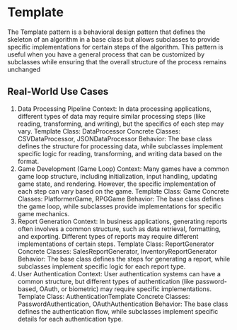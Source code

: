 # Template

The Template pattern is a behavioral design pattern that defines the skeleton of an algorithm in a base class but allows subclasses to provide specific implementations for certain steps of the algorithm. This pattern is useful when you have a general process that can be customized by subclasses while ensuring that the overall structure of the process remains unchanged

## Real-World Use Cases

1. Data Processing Pipeline
   Context: In data processing applications, different types of data may require similar processing steps (like reading, transforming, and writing), but the specifics of each step may vary.
   Template Class: DataProcessor
   Concrete Classes: CSVDataProcessor, JSONDataProcessor
   Behavior: The base class defines the structure for processing data, while subclasses implement specific logic for reading, transforming, and writing data based on the format.
2. Game Development (Game Loop)
   Context: Many games have a common game loop structure, including initialization, input handling, updating game state, and rendering. However, the specific implementation of each step can vary based on the game.
   Template Class: Game
   Concrete Classes: PlatformerGame, RPGGame
   Behavior: The base class defines the game loop, while subclasses provide implementations for specific game mechanics.
3. Report Generation
   Context: In business applications, generating reports often involves a common structure, such as data retrieval, formatting, and exporting. Different types of reports may require different implementations of certain steps.
   Template Class: ReportGenerator
   Concrete Classes: SalesReportGenerator, InventoryReportGenerator
   Behavior: The base class defines the steps for generating a report, while subclasses implement specific logic for each report type.
4. User Authentication
   Context: User authentication systems can have a common structure, but different types of authentication (like password-based, OAuth, or biometric) may require specific implementations.
   Template Class: AuthenticationTemplate
   Concrete Classes: PasswordAuthentication, OAuthAuthentication
   Behavior: The base class defines the authentication flow, while subclasses implement specific details for each authentication type.